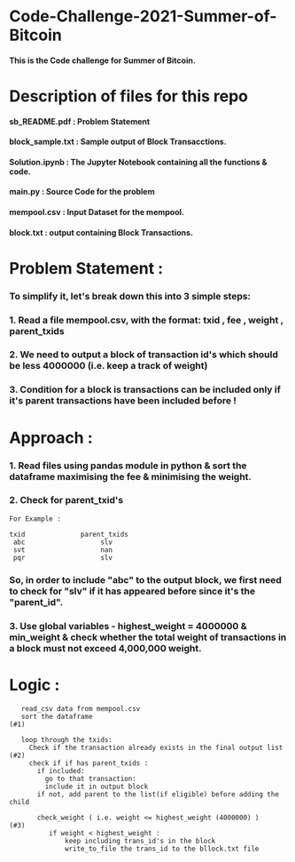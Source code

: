 # Code-Challenge-2021-Summer-of-Bitcoin

#### This is the Code challenge for Summer of Bitcoin.  

# Description of files for this repo

####  sb_README.pdf : Problem Statement

####  block_sample.txt : Sample output of Block Transacctions.

####  Solution.ipynb : The Jupyter Notebook containing all the functions & code.

####  main.py : Source Code for the problem

####  mempool.csv : Input Dataset for the mempool.

####  block.txt : output containing Block Transactions.

# Problem Statement :

### To simplify it, let's break down this into 3 simple steps:

### 1. Read a file mempool.csv, with the format:   txid , fee , weight , parent_txids

### 2. We need to output a block of transaction id's which should be less 4000000 (i.e. keep a track of weight)  

### 3. Condition for a block is transactions can be included only if it's parent transactions have been included before !

     
# Approach :
### 1. Read files using pandas module in python & sort the dataframe maximising the fee & minimising the weight.

### 2. Check for parent_txid's
    For Example :

    txid              parent_txids
     abc                   slv
     svt                   nan
     pqr                   slv
   
### So, in order to include "abc" to the output block, we first need to check for "slv" if it has appeared before since it's the "parent_id". 

### 3. Use global variables - highest_weight = 4000000 & min_weight & check whether the total weight of transactions in a block must not exceed 4,000,000 weight.

# Logic :

       read_csv data from mempool.csv   
       sort the dataframe                                                           (#1)
       
       loop through the txids:
         Check if the transaction already exists in the final output list           (#2)
         check if if has parent_txids :
           if included:
             go to that transaction:  
             include it in output block
           if not, add parent to the list(if eligible) before adding the child
           
           check_weight ( i.e. weight <= highest_weight (4000000) )                   (#3)
              if weight < highest_weight :
                  keep including trans_id's in the block
                  write_to_file the trans_id to the bllock.txt file
                                         
                          
                            


